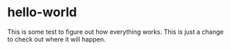 # hello-world
This is some test to figure out how everything works.
This is just a change to check out where it will happen.
